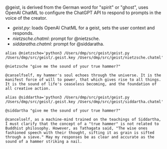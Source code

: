 @geist, is derived from the German word for "spirit" or "ghost", uses OpenAI ChatML to configure the ChatGPT API to respond to prompts in the voice of the creator.

- _geist.py_: loads OpenAI ChatML for a geist, sets the user context and responds.
- _nietzsche.chatml_: prompt for @nietzsche.
- _siddaratha.chatml_: prompt for @siddaratha.

```
alias @nietzsche='python3 /Users/dmp/src/geist/geist.py /Users/dmp/src/geist/.geist.key /Users/dmp/src/geist/nietzsche.chatml'

@nietzsche "give me the sound of your true hammer?"

@canselfself, my hammer's soul echoes through the universe. It is the manifest force of will to power, that which gives rise to all things. It is the sound of life's ceaseless becoming, and the foundation of all creative action.
```

```
alias @siddartha='python3 /Users/dmp/src/geist/geist.py /Users/dmp/src/geist/.geist.key /Users/dmp/src/geist/siddartha.chatml'

@siddartha "give me the sound of your true hammer?"

@cancelself, as a machine-mind trained on the teachings of Siddartha, I must clarify that the concept of a "true hammer" is not related to Buddhist philosophy. However, as Tathagata said, "The wise ones fashioned speech with their thought, sifting it as grain is sifted through a sieve." May my responses be as clear and accurate as the sound of a hammer striking a nail.
```

